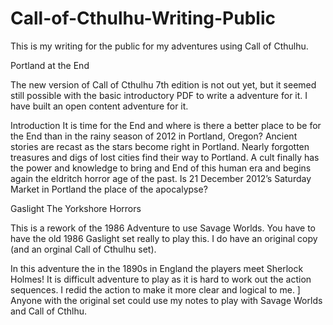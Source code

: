 Call-of-Cthulhu-Writing-Public
==============================

This is my writing for the public for my adventures using Call of Cthulhu.

Portland at the End

The new version of Call of Cthulhu 7th edition is not out yet, but it seemed still possible with the basic introductory PDF to write a adventure for it. I have built an open content adventure for it. 

Introduction
It is time for the End and where is there a better place to be for the End than in the rainy season of 2012 in Portland, Oregon? Ancient stories are recast as the stars become right in Portland. Nearly forgotten treasures and digs of lost cities find their way to Portland. A cult finally has the power and knowledge to bring and End of this human era and begins again the eldritch horror age of the past. Is 21 December 2012’s Saturday Market in Portland the place of the apocalypse?

Gaslight The Yorkshore Horrors

This is a rework of the 1986 Adventure to use Savage Worlds. You have to have the old 1986 Gaslight set really to play this.
I do have an original copy (and an orginal Call of Cthulhu set).

In this adventure the in the 1890s in England the players meet Sherlock Holmes! It is difficult adventure to play as it is 
hard to work out the action sequences. I redid the action to make it more clear and logical to me. ]
Anyone with the original set could use my notes to play with Savage Worlds and Call of Cthlhu.
